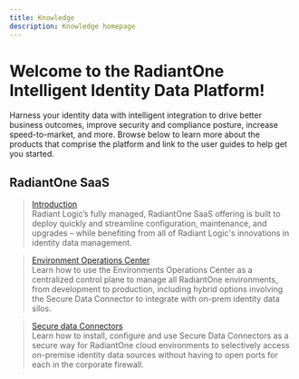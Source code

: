 ```yaml
---
title: Knowledge
description: Knowledge homepage
---
```


# Welcome to the RadiantOne Intelligent Identity Data Platform!

Harness your identity data with intelligent integration to drive better business outcomes, improve security and compliance posture, increase speed-to-market, and more. Browse below to learn more about the products that comprise the platform and link to the user guides to help get you started.

## RadiantOne SaaS

<section>
  
  > [Introduction](/)  
  > Radiant Logic’s fully managed, RadiantOne SaaS offering is built to deploy quickly and streamline configuration, maintenance, and upgrades – while benefiting from all of Radiant Logic's innovations in identity data management.
  
  > [Environment Operations Center](/)  
  > Learn how to use the Environments Operations Center as a centralized control plane to manage all RadiantOne environments, from development to production, including hybrid options involving the Secure Data Connector to integrate with on-prem identity data silos.


  > [Secure data Connectors](/)  
  > Learn how to install, configure and use Secure Data Connectors as a secure way for RadiantOne cloud environments to selectively access on-premise identity data sources without having to open ports for each in the corporate firewall.

   
</section>
